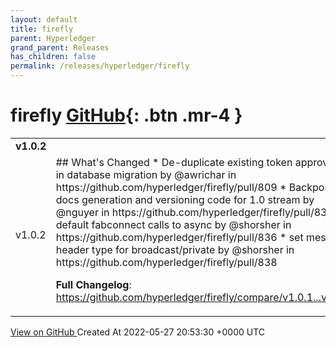 ```yaml
---
layout: default
title: firefly
parent: Hyperledger
grand_parent: Releases
has_children: false
permalink: /releases/hyperledger/firefly
---
```


# firefly <span class="fs-3 right-align">[GitHub](https://github.com/hyperledger/firefly){: .btn .mr-4 }</span>


<div>
    <table>
        <tr>
            <td colspan="2">
                <b>
                    v1.0.2
                </b>
            </td>
        </tr>
        <tr>
            <td>
                <span class="chip">
                    v1.0.2
                </span>
            </td>
            <td>
                ## What's Changed
* De-duplicate existing token approvals in database migration by @awrichar in https://github.com/hyperledger/firefly/pull/809
* Backport docs generation and versioning code for 1.0 stream by @nguyer in https://github.com/hyperledger/firefly/pull/834
* default fabconnect calls to async by @shorsher in https://github.com/hyperledger/firefly/pull/836
* set message header type for broadcast/private by @shorsher in https://github.com/hyperledger/firefly/pull/838


**Full Changelog**: https://github.com/hyperledger/firefly/compare/v1.0.1...v1.0.2
            </td>
        </tr>
    </table>
    <a href="https://github.com/hyperledger/firefly/releases/tag/v1.0.2" class=".btn">
        View on GitHub
    </a>
    <span class="right-align">
        Created At 2022-05-27 20:53:30 +0000 UTC
    </span>
</div>

